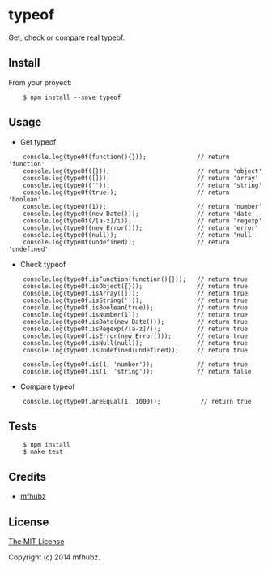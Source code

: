 # typeof #

Get, check or compare real typeof.

## Install ##

From your proyect:

```
    $ npm install --save typeof
```

## Usage ##

  - Get typeof

```
    console.log(typeOf(function(){}));              // return 'function'
    console.log(typeOf({}));                        // return 'object'
    console.log(typeOf([]));                        // return 'array'
    console.log(typeOf(''));                        // return 'string'
    console.log(typeOf(true));                      // return 'boolean'
    console.log(typeOf(1));                         // return 'number'
    console.log(typeOf(new Date()));                // return 'date'
    console.log(typeOf(/[a-z]/i));                  // return 'regexp'
    console.log(typeOf(new Error()));               // return 'error'
    console.log(typeOf(null));                      // return 'null'
    console.log(typeOf(undefined));                 // return 'undefined'
```

  - Check typeof

```
    console.log(typeOf.isFunction(function(){}));   // return true
    console.log(typeOf.isObject({}));               // return true
    console.log(typeOf.isArray([]));                // return true
    console.log(typeOf.isString(''));               // return true
    console.log(typeOf.isBoolean(true));            // return true
    console.log(typeOf.isNumber(1));                // return true
    console.log(typeOf.isDate(new Date()));         // return true
    console.log(typeOf.isRegexp(/[a-z]/));          // return true
    console.log(typeOf.isError(new Error()));       // return true
    console.log(typeOf.isNull(null));               // return true
    console.log(typeOf.isUndefined(undefined));     // return true
    
    console.log(typeOf.is(1, 'number'));            // return true
    console.log(typeOf.is(1, 'string'));            // return false
```

  - Compare typeof

```    
    console.log(typeOf.areEqual(1, 1000));           // return true
```

## Tests ##

```
    $ npm install
    $ make test
```

## Credits

  - [mfhubz](http://github.com/mfhubz)

## License

[The MIT License](http://opensource.org/licenses/MIT)

Copyright (c) 2014 mfhubz.
